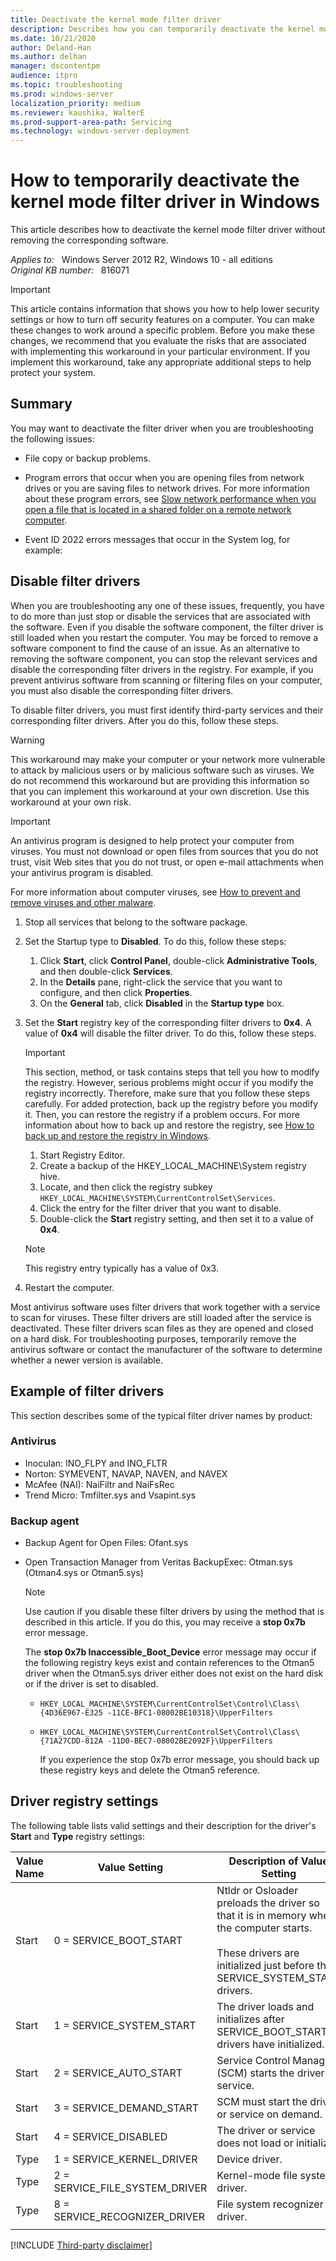 ```yaml
---
title: Deactivate the kernel mode filter driver
description: Describes how you can temporarily deactivate the kernel mode filter driver in Windows.
ms.date: 10/21/2020
author: Deland-Han
ms.author: delhan
manager: dscontentpm
audience: itpro
ms.topic: troubleshooting
ms.prod: windows-server
localization_priority: medium
ms.reviewer: kaushika, WalterE
ms.prod-support-area-path: Servicing
ms.technology: windows-server-deployment
---
```

# How to temporarily deactivate the kernel mode filter driver in Windows

This article describes how to deactivate the kernel mode filter driver without removing the corresponding software.

_Applies to:_ &nbsp; Windows Server 2012 R2, Windows 10 - all editions  
_Original KB number:_ &nbsp; 816071

> [!IMPORTANT]
> This article contains information that shows you how to help lower security settings or how to turn off security features on a computer. You can make these changes to work around a specific problem. Before you make these changes, we recommend that you evaluate the risks that are associated with implementing this workaround in your particular environment. If you implement this workaround, take any appropriate additional steps to help protect your system.

## Summary

You may want to deactivate the filter driver when you are troubleshooting the following issues:

- File copy or backup problems.
- Program errors that occur when you are opening files from network drives or you are saving files to network drives. For more information about these program errors, see [Slow network performance when you open a file that is located in a shared folder on a remote network computer](https://support.microsoft.com/help/829700).

- Event ID 2022 errors messages that occur in the System log, for example:

## Disable filter drivers

When you are troubleshooting any one of these issues, frequently, you have to do more than just stop or disable the services that are associated with the software. Even if you disable the software component, the filter driver is still loaded when you restart the computer. You may be forced to remove a software component to find the cause of an issue. As an alternative to removing the software component, you can stop the relevant services and disable the corresponding filter drivers in the registry. For example, if you prevent antivirus software from scanning or filtering files on your computer, you must also disable the corresponding filter drivers.

To disable filter drivers, you must first identify third-party services and their corresponding filter drivers. After you do this, follow these steps.

> [!WARNING]
> This workaround may make your computer or your network more vulnerable to attack by malicious users or by malicious software such as viruses. We do not recommend this workaround but are providing this information so that you can implement this workaround at your own discretion. Use this workaround at your own risk. 

> [!IMPORTANT]
> An antivirus program is designed to help protect your computer from viruses. You must not download or open files from sources that you do not trust, visit Web sites that you do not trust, or open e-mail attachments when your antivirus program is disabled.

For more information about computer viruses, see [How to prevent and remove viruses and other malware](https://support.microsoft.com/help/129972).

1. Stop all services that belong to the software package.

2. Set the Startup type to **Disabled**. To do this, follow these steps:

    1. Click **Start**, click **Control Panel**, double-click **Administrative Tools**, and then double-click **Services**.
    2. In the **Details** pane, right-click the service that you want to configure, and then click **Properties**.
    3. On the **General** tab, click **Disabled** in the **Startup type** box.

3. Set the **Start** registry key of the corresponding filter drivers to **0x4**. A value of **0x4** will disable the filter driver. To do this, follow these steps.

    > [!IMPORTANT]
    > This section, method, or task contains steps that tell you how to modify the registry. However, serious problems might occur if you modify the registry incorrectly. Therefore, make sure that you follow these steps carefully. For added protection, back up the registry before you modify it. Then, you can restore the registry if a problem occurs. For more information about how to back up and restore the registry, see [How to back up and restore the registry in Windows](https://support.microsoft.com/help/322756).

    1. Start Registry Editor.
    2. Create a backup of the HKEY_LOCAL_MACHINE\System registry hive.
    3. Locate, and then click the registry subkey `HKEY_LOCAL_MACHINE\SYSTEM\CurrentControlSet\Services`.
    4. Click the entry for the filter driver that you want to disable.
    5. Double-click the **Start** registry setting, and then set it to a value of **0x4**.

    > [!NOTE]
    > This registry entry typically has a value of 0x3.

4. Restart the computer.

Most antivirus software uses filter drivers that work together with a service to scan for viruses. These filter drivers are still loaded after the service is deactivated. These filter drivers scan files as they are opened and closed on a hard disk. For troubleshooting purposes, temporarily remove the antivirus software or contact the manufacturer of the software to determine whether a newer version is available.

## Example of filter drivers

This section describes some of the typical filter driver names by product:

### Antivirus

- Inoculan: INO_FLPY and INO_FLTR
- Norton: SYMEVENT, NAVAP, NAVEN, and NAVEX
- McAfee (NAI): NaiFiltr and NaiFsRec
- Trend Micro: Tmfilter.sys and Vsapint.sys

### Backup agent

- Backup Agent for Open Files: Ofant.sys
- Open Transaction Manager from Veritas BackupExec: Otman.sys (Otman4.sys or Otman5.sys)

    > [!NOTE]
    > Use caution if you disable these filter drivers by using the method that is described in this article. If you do this, you may receive a **stop 0x7b** error message.

    The **stop 0x7b Inaccessible_Boot_Device** error message may occur if the following registry keys exist and contain references to the Otman5 driver when the Otman5.sys driver either does not exist on the hard disk or if the driver is set to disabled.

  - `HKEY_LOCAL_MACHINE\SYSTEM\CurrentControlSet\Control\Class\{4D36E967-E325 -11CE-BFC1-08002BE10318}\UpperFilters`

  - `HKEY_LOCAL_MACHINE\SYSTEM\CurrentControlSet\Control\Class\{71A27CDD-812A -11D0-BEC7-08002BE2092F}\UpperFilters`

    If you experience the stop 0x7b error message, you should back up these registry keys and delete the Otman5 reference.

## Driver registry settings

The following table lists valid settings and their description for the driver's **Start** and **Type** registry settings:

|Value Name|Value Setting|Description of Value Setting|
|---|---|---|
|Start|0 = SERVICE_BOOT_START|Ntldr or Osloader preloads the driver so that it is in memory when the computer starts.<br/><br/>These drivers are initialized just before the SERVICE_SYSTEM_START drivers.|
|Start|1 = SERVICE_SYSTEM_START|The driver loads and initializes after SERVICE_BOOT_START drivers have initialized.|
|Start|2 = SERVICE_AUTO_START|Service Control Manager (SCM) starts the driver or service.|
|Start|3 = SERVICE_DEMAND_START|SCM must start the driver or service on demand.|
|Start|4 = SERVICE_DISABLED|The driver or service does not load or initialize.|
|Type|1 = SERVICE_KERNEL_DRIVER|Device driver.|
|Type|2 = SERVICE_FILE_SYSTEM_DRIVER|Kernel-mode file system driver.|
|Type|8 = SERVICE_RECOGNIZER_DRIVER|File system recognizer driver.|
||||

[!INCLUDE [Third-party disclaimer](../../includes/third-party-disclaimer.md)] 
